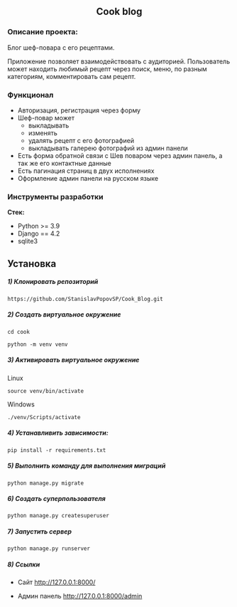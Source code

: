 <h2 align="center">Cook blog</h2>


### Описание проекта:
Блог шеф-повара с его рецептами.

Приложение позволяет взаимодействовать с аудиторией.
Пользователь может находить любимый рецепт через поиск, меню, по разным категориям, комментировать сам рецепт.

### Функционал
- Авторизация, регистрация через форму
- Шеф-повар может
    - выкладывать
    - изменять
    - удалять рецепт с его фотографией
    - выкладывать галерею фотографий из админ панели
- Есть форма обратной связи с Шев поваром через админ панель, а так же его контактные данные
- Есть пагинация страниц в двух исполнениях
- Оформление админ панели на русском языке


### Инструменты разработки

**Стек:**
- Python >= 3.9
- Django == 4.2
- sqlite3

## Установка

##### 1) Клонировать репозиторий

    https://github.com/StanislavPopovSP/Cook_Blog.git

##### 2) Создать виртуальное окружение

    cd cook

    python -m venv venv

##### 3) Активировать виртуальное окружение

Linux

    source venv/bin/activate

Windows

    ./venv/Scripts/activate

##### 4) Устанавливить зависимости:

    pip install -r requirements.txt

##### 5) Выполнить команду для выполнения миграций

    python manage.py migrate

##### 6) Создать суперпользователя

    python manage.py createsuperuser

##### 7) Запустить сервер

    python manage.py runserver

##### 8) Ссылки

- Сайт http://127.0.0.1:8000/

- Админ панель http://127.0.0.1:8000/admin
